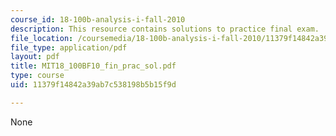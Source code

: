 ```yaml
---
course_id: 18-100b-analysis-i-fall-2010
description: This resource contains solutions to practice final exam.
file_location: /coursemedia/18-100b-analysis-i-fall-2010/11379f14842a39ab7c538198b5b15f9d_MIT18_100BF10_fin_prac_sol.pdf
file_type: application/pdf
layout: pdf
title: MIT18_100BF10_fin_prac_sol.pdf
type: course
uid: 11379f14842a39ab7c538198b5b15f9d

---
```

None